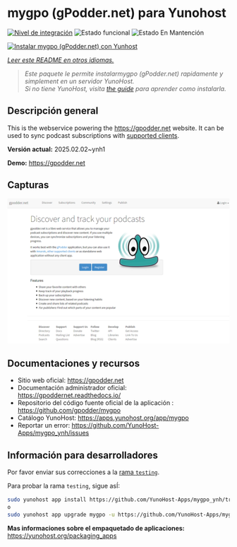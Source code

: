 <!--
Este archivo README esta generado automaticamente<https://github.com/YunoHost/apps/tree/master/tools/readme_generator>
No se debe editar a mano.
-->

# mygpo (gPodder.net) para Yunohost

[![Nivel de integración](https://apps.yunohost.org/badge/integration/mygpo)](https://ci-apps.yunohost.org/ci/apps/mygpo/)
![Estado funcional](https://apps.yunohost.org/badge/state/mygpo)
![Estado En Mantención](https://apps.yunohost.org/badge/maintained/mygpo)

[![Instalar mygpo (gPodder.net) con Yunhost](https://install-app.yunohost.org/install-with-yunohost.svg)](https://install-app.yunohost.org/?app=mygpo)

*[Leer este README en otros idiomas.](./ALL_README.md)*

> *Este paquete le permite instalarmygpo (gPodder.net) rapidamente y simplement en un servidor YunoHost.*  
> *Si no tiene YunoHost, visita [the guide](https://yunohost.org/install) para aprender como instalarla.*

## Descripción general

This is the webservice powering the https://gpodder.net website. It can be used to sync podcast subscriptions with [supported clients](https://gpoddernet.readthedocs.io/en/latest/user/clients.html).


**Versión actual:** 2025.02.02~ynh1

**Demo:** <https://gpodder.net>

## Capturas

![Captura de mygpo (gPodder.net)](./doc/screenshots/screenshot1.png)

## Documentaciones y recursos

- Sitio web oficial: <https://gpodder.net>
- Documentación administrador oficial: <https://gpoddernet.readthedocs.io/>
- Repositorio del código fuente oficial de la aplicación : <https://github.com/gpodder/mygpo>
- Catálogo YunoHost: <https://apps.yunohost.org/app/mygpo>
- Reportar un error: <https://github.com/YunoHost-Apps/mygpo_ynh/issues>

## Información para desarrolladores

Por favor enviar sus correcciones a la [rama `testing`](https://github.com/YunoHost-Apps/mygpo_ynh/tree/testing).

Para probar la rama `testing`, sigue asÍ:

```bash
sudo yunohost app install https://github.com/YunoHost-Apps/mygpo_ynh/tree/testing --debug
o
sudo yunohost app upgrade mygpo -u https://github.com/YunoHost-Apps/mygpo_ynh/tree/testing --debug
```

**Mas informaciones sobre el empaquetado de aplicaciones:** <https://yunohost.org/packaging_apps>
